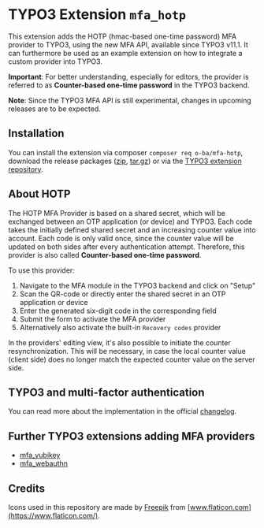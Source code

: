 # TYPO3 Extension ``mfa_hotp``

This extension adds the HOTP (hmac-based one-time password) MFA provider to
TYPO3, using the new MFA API, available since TYPO3 v11.1. It can furthermore
be used as an example extension on how to integrate a custom provider into TYPO3.

**Important**: For better understanding, especially for editors, the provider
is referred to as **Counter-based one-time password** in the TYPO3 backend.

**Note**: Since the TYPO3 MFA API is still experimental, changes in upcoming releases
are to be expected.

## Installation

You can install the extension via composer ``composer req o-ba/mfa-hotp``,
download the release packages ([zip](https://github.com/o-ba/hotp/archive/0.1.7.zip),
[tar.gz](https://github.com/o-ba/hotp/archive/0.1.7.tar.gz)) or via the
[TYPO3 extension repository](https://extensions.typo3.org/extension/mfa_hotp/).

## About HOTP

The HOTP MFA Provider is based on a shared secret, which will be exchanged
between an OTP application (or device) and TYPO3. Each code takes the initially
defined shared secret and an increasing counter value into account. Each code
is only valid once, since the counter value will be updated on both sides after
every authentication attempt. Therefore, this provider is also called
**Counter-based one-time password**.

To use this provider:

1. Navigate to the MFA module in the TYPO3 backend and click on "Setup"
2. Scan the QR-code or directly enter the shared secret in an OTP application or device
3. Enter the generated six-digit code in the corresponding field
4. Submit the form to activate the MFA provider
5. Alternatively also activate the built-in ``Recovery codes`` provider

In the providers' editing view, it's also possible to initiate
the counter resynchronization. This will be necessary, in case
the local counter value (client side) does no longer match the
expected counter value on the server side.

## TYPO3 and multi-factor authentication

You can read more about the implementation in the official
[changelog](https://docs.typo3.org/c/typo3/cms-core/master/en-us/Changelog/11.1/Feature-93526-MultiFactorAuthentication.html).

## Further TYPO3 extensions adding MFA providers

* [mfa_yubikey](https://github.com/derhansen/mfa_yubikey)
* [mfa_webauthn](https://github.com/bnf/mfa_webauthn)

## Credits

Icons used in this repository are made by
[Freepik](https://www.flaticon.com/authors/freepik) from
[www.flaticon.com](https://www.flaticon.com/).
